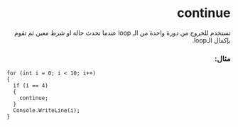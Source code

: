 # <div dir=rtl> continue
<div dir=rtl>تستخدم للخروج من دورة واحدة من الـ loop  عندما تحدث حالة او شرط معين ثم تقوم بإكمال الـloop.<div>

### <div dir=rtl> مثال: <div>

<div dir=ltr>

```
for (int i = 0; i < 10; i++) 
{
  if (i == 4) 
  {
    continue;
  }
  Console.WriteLine(i);
}
  ```
  
  <div>
